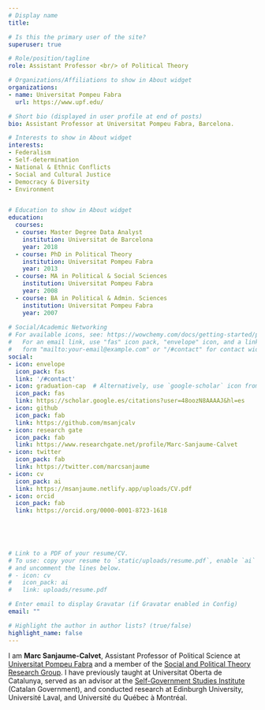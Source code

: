 ```yaml
---
# Display name
title:

# Is this the primary user of the site?
superuser: true

# Role/position/tagline
role: Assistant Professor <br/> of Political Theory

# Organizations/Affiliations to show in About widget
organizations:
- name: Universitat Pompeu Fabra
  url: https://www.upf.edu/

# Short bio (displayed in user profile at end of posts)
bio: Assistant Professor at Universitat Pompeu Fabra, Barcelona.

# Interests to show in About widget
interests:
- Federalism
- Self-determination
- National & Ethnic Conflicts
- Social and Cultural Justice
- Democracy & Diversity
- Environment


# Education to show in About widget
education:
  courses:
  - course: Master Degree Data Analyst
    institution: Universitat de Barcelona
    year: 2018
  - course: PhD in Political Theory
    institution: Universitat Pompeu Fabra
    year: 2013
  - course: MA in Political & Social Sciences
    institution: Universitat Pompeu Fabra
    year: 2008
  - course: BA in Political & Admin. Sciences
    institution: Universitat Pompeu Fabra
    year: 2007
    
# Social/Academic Networking
# For available icons, see: https://wowchemy.com/docs/getting-started/page-builder/#icons
#   For an email link, use "fas" icon pack, "envelope" icon, and a link in the
#   form "mailto:your-email@example.com" or "/#contact" for contact widget.
social:
- icon: envelope
  icon_pack: fas
  link: '/#contact'
- icon: graduation-cap  # Alternatively, use `google-scholar` icon from `ai` icon pack
  icon_pack: fas
  link: https://scholar.google.es/citations?user=48oozN8AAAAJ&hl=es
- icon: github
  icon_pack: fab
  link: https://github.com/msanjcalv
- icon: research gate
  icon_pack: fab
  link: https://www.researchgate.net/profile/Marc-Sanjaume-Calvet
- icon: twitter
  icon_pack: fab
  link: https://twitter.com/marcsanjaume
- icon: cv
  icon_pack: ai
  link: https://msanjaume.netlify.app/uploads/CV.pdf 
- icon: orcid
  icon_pack: fab
  link: https://orcid.org/0000-0001-8723-1618 
  
  



# Link to a PDF of your resume/CV.
# To use: copy your resume to `static/uploads/resume.pdf`, enable `ai` icons in `params.toml`, 
# and uncomment the lines below.
# - icon: cv
#   icon_pack: ai
#   link: uploads/resume.pdf

# Enter email to display Gravatar (if Gravatar enabled in Config)
email: ""

# Highlight the author in author lists? (true/false)
highlight_name: false
---
```


I am **Marc Sanjaume-Calvet**, Assistant Professor of Political Science at [Universitat Pompeu Fabra](https://www.upf.edu/web/politiques) and a member of the [Social and Political Theory Research Group](https://www.upf.edu/web/grtp). I have previously taught at Universitat Oberta de Catalunya, served as an advisor at the [Self-Government Studies Institute](https://presidencia.gencat.cat/ca/ambits_d_actuacio/desenvolupament_autogovern/institut-destudis-autogovern/index.html#googtrans(ca|en)) (Catalan Government), and conducted research at Edinburgh University, Université Laval, and Université du Québec à Montréal.  


